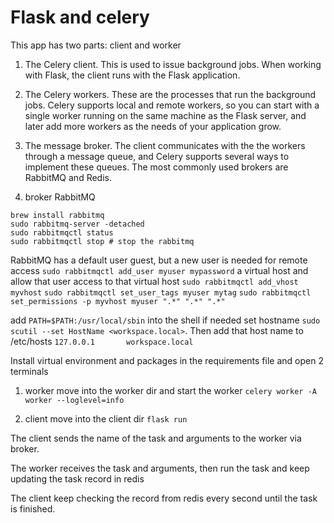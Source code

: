 # Flask and celery

This app has two parts: client and worker

1. The Celery client. This is used to issue background jobs. When working with Flask, the client runs with the Flask application.
2. The Celery workers. These are the processes that run the background jobs. Celery supports local and remote workers, so you can start with a single worker running on the same machine as the Flask server, and later add more workers as the needs of your application grow.
3. The message broker. The client communicates with the the workers through a message queue, and Celery supports several ways to implement these queues. The most commonly used brokers are RabbitMQ and Redis.

1. broker
RabbitMQ
```
brew install rabbitmq
sudo rabbitmq-server -detached
sudo rabbitmqctl status
sudo rabbitmqctl stop # stop the rabbitmq
```
RabbitMQ has a default user guest, but a new user is needed for remote access
`sudo rabbitmqctl add_user myuser mypassword`
a virtual host and allow that user access to that virtual host
`sudo rabbitmqctl add_vhost myvhost`
`sudo rabbitmqctl set_user_tags myuser mytag`
`sudo rabbitmqctl set_permissions -p myvhost myuser ".*" ".*" ".*"`

add `PATH=$PATH:/usr/local/sbin` into the shell if needed
set hostname `sudo scutil --set HostName <workspace.local>`. Then add that host name to /etc/hosts
`127.0.0.1       workspace.local`


Install virtual environment and packages in the requirements file and open 2 terminals

1. worker
move into the worker dir and start the worker
`celery worker -A worker --loglevel=info`

2. client
move into the client dir
`flask run`


The client sends the name of the task and arguments to the worker via broker.

The worker receives the task and arguments, then run the task and keep updating the task record in redis

The client keep checking the record from redis every second until the task is finished.
